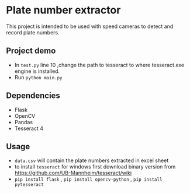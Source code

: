 # Plate number extractor
This project is intended to be used with speed cameras to detect and record plate numbers. 



## Project demo
* In `test.py` line 10 ,change the path to tesseract to where tesseract.exe engine is installed. 
* Run `python main.py`



## Dependencies
* Flask
* OpenCV
* Pandas
* Tesseract 4

## Usage
* `data.csv` will contain the plate numbers extracted in excel sheet
* to install `tesseract` for windows first download binary version from https://github.com/UB-Mannheim/tesseract/wiki
* `pip install flask` , `pip install opencv-python` , `pip install pytesseract`

